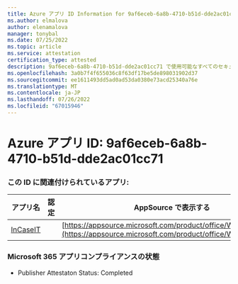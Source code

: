 ```yaml
---
title: Azure アプリ ID Information for 9af6eceb-6a8b-4710-b51d-dde2ac01cc71
ms.author: elmalova
author: elenamalova
manager: tonybal
ms.date: 07/25/2022
ms.topic: article
ms.service: attestation
certification_type: attested
description: 9af6eceb-6a8b-4710-b51d-dde2ac01cc71 で使用可能なすべてのセキュリティとコンプライアンス情報。
ms.openlocfilehash: 3a0b7f4f655036c8f63df17be5de898031902d37
ms.sourcegitcommit: ee1611493dd5ad0ad53da0380e73acd25340a76e
ms.translationtype: MT
ms.contentlocale: ja-JP
ms.lasthandoff: 07/26/2022
ms.locfileid: "67015946"
---
```

# <a name="azure-app-id-9af6eceb-6a8b-4710-b51d-dde2ac01cc71"></a>Azure アプリ ID: 9af6eceb-6a8b-4710-b51d-dde2ac01cc71


### <a name="apps-associated-with-this-id"></a>この ID に関連付けられているアプリ:
| **アプリ名** | **認定** | **AppSource で表示する** |
|--------------|---------------|-----------------------|
| [InCaseIT](../forward/WA200003265.md) |  | [https://appsource.microsoft.com/product/office/WA200003265](https://appsource.microsoft.com/product/office/WA200003265) |

### <a name="microsoft-365-app-compliance-status"></a>Microsoft 365 アプリコンプライアンスの状態
- Publisher Attestaton Status: Completed
